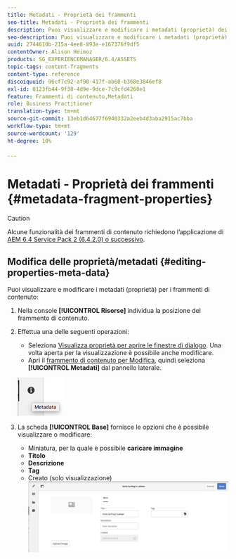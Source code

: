 ```yaml
---
title: Metadati - Proprietà dei frammenti
seo-title: Metadati - Proprietà dei frammenti
description: Puoi visualizzare e modificare i metadati (proprietà) dei frammenti di contenuto.
seo-description: Puoi visualizzare e modificare i metadati (proprietà) dei frammenti di contenuto.
uuid: 2744610b-215a-4ee8-893e-e167376f9df5
contentOwner: Alison Heimoz
products: SG_EXPERIENCEMANAGER/6.4/ASSETS
topic-tags: content-fragments
content-type: reference
discoiquuid: 96cf7c92-af98-417f-ab60-b368e3846ef8
exl-id: 0123fb44-9f38-4d9e-9dce-7c9cfd4260e1
feature: Frammenti di contenuto,Metadati
role: Business Practitioner
translation-type: tm+mt
source-git-commit: 13eb1d64677f6940332a2eeb4d3aba2915ac7bba
workflow-type: tm+mt
source-wordcount: '129'
ht-degree: 10%

---
```


# Metadati - Proprietà dei frammenti {#metadata-fragment-properties}

>[!CAUTION]
>
>Alcune funzionalità dei frammenti di contenuto richiedono l’applicazione di [AEM 6.4 Service Pack 2 (6.4.2.0) o successivo](/help/release-notes/sp-release-notes.md).

## Modifica delle proprietà/metadati {#editing-properties-meta-data}

Puoi visualizzare e modificare i metadati (proprietà) per i frammenti di contenuto:

1. Nella console **[!UICONTROL Risorse]** individua la posizione del frammento di contenuto.
1. Effettua una delle seguenti operazioni:

   * Seleziona [Visualizza proprietà per aprire le finestre di dialogo](managing-assets-touch-ui.md#editing-properties). Una volta aperta per la visualizzazione è possibile anche modificare.
   * Apri il [frammento di contenuto per Modifica](content-fragments-managing.md#opening-the-fragment-editor), quindi seleziona **[!UICONTROL Metadati]** dal pannello laterale.

   ![cfm-6420-06](assets/cfm-6420-06.png)

1. La scheda **[!UICONTROL Base]** fornisce le opzioni che è possibile visualizzare o modificare:

   * Miniatura, per la quale è possibile **caricare immagine**
   * **Titolo**
   * **Descrizione**
   * **Tag**
   * Creato (solo visualizzazione)
   ![cfm-6420-07](assets/cfm-6420-07.png)
